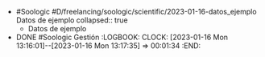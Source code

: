 - #Soologic #D/freelancing/soologic/scientific/2023-01-16-datos_ejemplo Datos de ejemplo
  collapsed:: true
  - Datos de ejemplo
- DONE #Soologic Gestión
  :LOGBOOK:
  CLOCK: [2023-01-16 Mon 13:16:01]--[2023-01-16 Mon 13:17:35] =>  00:01:34
  :END:

